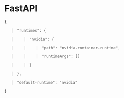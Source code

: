 # FastAPI


  ` { `

  > ` "runtimes": { `
  
  > > ` "nvidia": { `
  
  > > > ` "path": "nvidia-container-runtime", `
  
  > > > ` "runtimeArgs": [] `
  
  > > ` } `
  
  > ` }, `
  
  > ` "default-runtime": "nvidia" `

  ` } `


